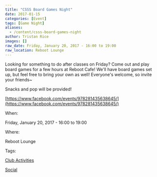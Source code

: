 ```yaml
---
title: "CSSS Board Games Night"
date: 2017-01-15
categories: [Event]
tags: [Game Night]
aliases:
  - /content/csss-board-games-night
author: Tristan Rice
images: []
raw_date: Friday, January 20, 2017 - 16:00 to 19:00
raw_location: Reboot Lounge
---
```


Looking for something to do after classes on Friday? Come out and play board games for a few hours at Reboot Cafe! We'll have board games set up, but feel free to bring your own as well! Everyone's welcome, so invite your friends~

Snacks and pop will be provided!

[https://www.facebook.com/events/978281435638645/](https://www.facebook.com/events/978281435638645/)

When: 

Friday, January 20, 2017 - 16:00 to 19:00

Where: 

Reboot Lounge

Tags: 

[Club Activities](/club)

[Social](/social)
